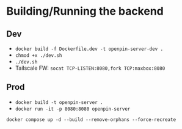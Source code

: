# Building/Running the backend

## Dev

- `docker build -f Dockerfile.dev -t openpin-server-dev .`
- `chmod +x ./dev.sh`
- `./dev.sh`
- Tailscale FW: `socat TCP-LISTEN:8080,fork TCP:maxbox:8080`

## Prod

- `docker build -t openpin-server .`
- `docker run -it -p 8080:8080 openpin-server`

`docker compose up -d --build --remove-orphans --force-recreate`